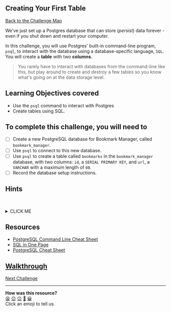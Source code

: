 ## Creating Your First Table

[Back to the Challenge Map](00_challenge_map.md#challenges)

We've just set up a Postgres database that can store (_persist_) data forever - even if you shut down and restart your computer.

In this challenge, you will use Postgres' built-in command-line program, `psql`, to interact with the database using a database-specific language, `SQL`. You will create a **table** with two **columns**.

> You rarely have to interact with databases from the command-line like this, but play around to create and destroy a few tables so you know what's going on at the data storage level.

## Learning Objectives covered

* Use the `psql` command to interact with Postgres
* Create tables using SQL.

## To complete this challenge, you will need to

- [ ] Create a new PostgreSQL database for Bookmark Manager, called `bookmark_manager`.
- [ ] Use `psql` to connect to this new database.
- [ ] Use `psql` to create a table called `bookmarks` in the `bookmark_manager` database, with two columns: `id`, a `SERIAL PRIMARY KEY`, and `url`, a `VARCHAR` with a maximum length of `60`.
- [ ] Record the database setup instructions.

## Hints
&nbsp;<details><summary>CLICK ME</summary>
- All of the commands you will need for this step are listed in the two documents listed below.  You may need to check both of them.
- Don't forget that you can list databases using `\l` and tables using `\dt`. You can use these commands to check that your set up has been successful.
&nbsp;</details>

## Resources

* [PostgreSQL Command Line Cheat Sheet](https://blog.jasonmeridth.com/posts/postgresql-command-line-cheat-sheet/)
* [SQL in One Page](http://www.cheat-sheets.org/sites/sql.su/)
* [PostgreSQL Cheat Sheet](https://www.postgresqltutorial.com/postgresql-cheat-sheet/)

## [Walkthrough](../walkthroughs/05.md)

[Next Challenge](06_manipulating_table_data.md)

<!-- BEGIN GENERATED SECTION DO NOT EDIT -->

---

**How was this resource?**  
[😫](https://airtable.com/shrUJ3t7KLMqVRFKR?prefill_Repository=makersacademy/course&prefill_File=bookmark_manager/05_creating_your_first_table.md&prefill_Sentiment=😫) [😕](https://airtable.com/shrUJ3t7KLMqVRFKR?prefill_Repository=makersacademy/course&prefill_File=bookmark_manager/05_creating_your_first_table.md&prefill_Sentiment=😕) [😐](https://airtable.com/shrUJ3t7KLMqVRFKR?prefill_Repository=makersacademy/course&prefill_File=bookmark_manager/05_creating_your_first_table.md&prefill_Sentiment=😐) [🙂](https://airtable.com/shrUJ3t7KLMqVRFKR?prefill_Repository=makersacademy/course&prefill_File=bookmark_manager/05_creating_your_first_table.md&prefill_Sentiment=🙂) [😀](https://airtable.com/shrUJ3t7KLMqVRFKR?prefill_Repository=makersacademy/course&prefill_File=bookmark_manager/05_creating_your_first_table.md&prefill_Sentiment=😀)  
Click an emoji to tell us.

<!-- END GENERATED SECTION DO NOT EDIT -->
